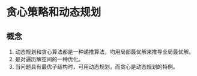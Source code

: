 # 贪心策略和动态规划

## 概念

1. 动态规划和贪心算法都是一种递推算法，均用局部最优解来推导全局最优解。
2. 是对遍历解空间的一种优化。
3. 当问题具有最优子结构时，可用动态规划，而贪心是动态规划的特例。

